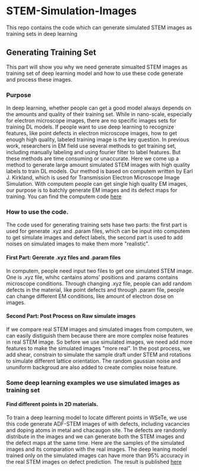 # STEM-Simulation-Images
This repo contains the code which can generate simulated STEM images as training sets in deep learning
## Generating Training Set
This part will show you why we need generate simualted STEM images as training set of deep learning model and how to use these code generate and process these images.
### Purpose
In deep learning, whether people can get a good model always depends on the amounts and quality of their training set. While in nano-scale, especially for electron microscope images, there are no specific images sets for training DL models. If people want to use deep learning to recognize features, like point defects in electron microscope images, how to get enough high quality, labeled training image is the key question. In previous work, researchers in EM field use several methods to get training set, including manually labeling and using fourier filter to label features. But these methods are time consuming or unaccurate. Here we come up a method to generate large amount simulated STEM images with high quality labels to train DL models.
Our method is based on computem written by Earl J. Kirkland, which is used for Transmission Electron Microscope Image Simulation. With computem people can get single high quality EM images, our purpose is to batchly generate EM images and its defect maps for training. You can find the computem code [here](https://sourceforge.net/projects/computem/)
### How to use the code.
The code used for generating training sets hase two parts: the first part is used for generate .xyz and .param files, which can be input into computem to get simulate images and defect labels, the second part is used to add noises on simulated images to make them more "realistic".
#### First Part: Gererate .xyz files and .param files
In computem, people need input two files to get one simulated STEM image. One is .xyz file, whihc cantains atoms' positions and .params contains microscope conditions. Through changing .xyz file, people can add random defects in the material, like point defects and through .param file, people can change different EM conditions, like amount of electron dose on images. 
#### Second Part: Post Process on Raw simulate images
If we compare real STEM images and simulated images from computem, we can easily distiguish them because there are more complex noise features in real STEM image. So before we use simulated images, we need add more features to make the simulated images "more real".
In the post process, we add shear, constrain to simulate the sample draft under STEM and rotations to simulate different lattice orientation. The random gaussian noise and ununiform backgroud are also added to create complex noise feature.
### Some deep learning examples we use simulated images as training set
#### Find different points in 2D materials.
To train a deep learning model to locate different points in WSeTe, we use this code generate ADF-STEM images of with defects, including vacancies and doping atoms in metal and chacaugon site. The defects are randomly distribute in the images and we can generate both the STEM images and the defect maps at the same time. Here are the samples of the simulated images and its comparation with the real images.
The deep leaning model trained only on the simulated images can have more than 95% accuracy in the real STEM images on defect prediction.
The result is published [here](https://www.cambridge.org/core/journals/microscopy-and-microanalysis/article/deep-learning-enabled-measurements-of-singleatom-defects-in-2d-transition-metal-dichalcogenides-with-subpicometer-precision/D773C6565AA3D9A1B6CEBCB169CB9ACB)

